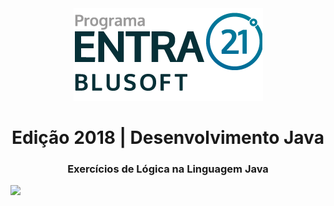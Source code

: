 <div align="center">
  <a href="https://blusoft.org.br/home/entra-21/">
  <img src="uploads/Entra21-3-300x283.png" alt="Programa Entra21">
  </a>
  <h1>Edição 2018 | Desenvolvimento Java</h1>
</div>

<h3 align="center">
  Exercícios de Lógica na Linguagem Java
</h3>

<img src="https://img.shields.io/badge/made-Gabriel%20B%20Sousa-007d99">